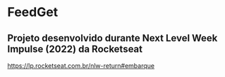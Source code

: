 # FeedGet
## Projeto desenvolvido durante Next Level Week Impulse (2022) da Rocketseat

<a>https://lp.rocketseat.com.br/nlw-return#embarque</a>
